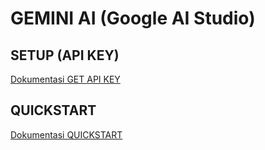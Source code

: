 # GEMINI AI (Google AI Studio)

## SETUP (API KEY)
[Dokumentasi GET API KEY](https://ai.google.dev/gemini-api/docs/api-key)

## QUICKSTART
[Dokumentasi QUICKSTART](https://ai.google.dev/gemini-api/docs/quickstart?lang=node)